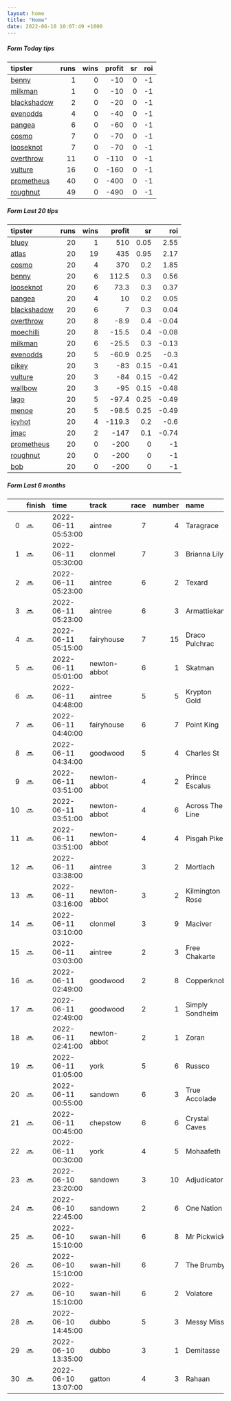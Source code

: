 ```yaml
---   
layout: home  
title: "Home"   
date: 2022-06-10 10:07:49 +1000  
---   
```



##### Form Today tips   

| tipster                                                         |   runs |   wins |   profit |   sr |   roi |
|:----------------------------------------------------------------|-------:|-------:|---------:|-----:|------:|
| [benny](https://mrwayneo.github.io/tips/benny.html)             |      1 |      0 |      -10 |    0 |    -1 |
| [milkman](https://mrwayneo.github.io/tips/milkman.html)         |      1 |      0 |      -10 |    0 |    -1 |
| [blackshadow](https://mrwayneo.github.io/tips/blackshadow.html) |      2 |      0 |      -20 |    0 |    -1 |
| [evenodds](https://mrwayneo.github.io/tips/evenodds.html)       |      4 |      0 |      -40 |    0 |    -1 |
| [pangea](https://mrwayneo.github.io/tips/pangea.html)           |      6 |      0 |      -60 |    0 |    -1 |
| [cosmo](https://mrwayneo.github.io/tips/cosmo.html)             |      7 |      0 |      -70 |    0 |    -1 |
| [looseknot](https://mrwayneo.github.io/tips/looseknot.html)     |      7 |      0 |      -70 |    0 |    -1 |
| [overthrow](https://mrwayneo.github.io/tips/overthrow.html)     |     11 |      0 |     -110 |    0 |    -1 |
| [vulture](https://mrwayneo.github.io/tips/vulture.html)         |     16 |      0 |     -160 |    0 |    -1 |
| [prometheus](https://mrwayneo.github.io/tips/prometheus.html)   |     40 |      0 |     -400 |    0 |    -1 |
| [roughnut](https://mrwayneo.github.io/tips/roughnut.html)       |     49 |      0 |     -490 |    0 |    -1 |

##### Form Last 20 tips   

| tipster                                                         |   runs |   wins |   profit |   sr |   roi |
|:----------------------------------------------------------------|-------:|-------:|---------:|-----:|------:|
| [bluey](https://mrwayneo.github.io/tips/bluey.html)             |     20 |      1 |    510   | 0.05 |  2.55 |
| [atlas](https://mrwayneo.github.io/tips/atlas.html)             |     20 |     19 |    435   | 0.95 |  2.17 |
| [cosmo](https://mrwayneo.github.io/tips/cosmo.html)             |     20 |      4 |    370   | 0.2  |  1.85 |
| [benny](https://mrwayneo.github.io/tips/benny.html)             |     20 |      6 |    112.5 | 0.3  |  0.56 |
| [looseknot](https://mrwayneo.github.io/tips/looseknot.html)     |     20 |      6 |     73.3 | 0.3  |  0.37 |
| [pangea](https://mrwayneo.github.io/tips/pangea.html)           |     20 |      4 |     10   | 0.2  |  0.05 |
| [blackshadow](https://mrwayneo.github.io/tips/blackshadow.html) |     20 |      6 |      7   | 0.3  |  0.04 |
| [overthrow](https://mrwayneo.github.io/tips/overthrow.html)     |     20 |      8 |     -8.9 | 0.4  | -0.04 |
| [moechilli](https://mrwayneo.github.io/tips/moechilli.html)     |     20 |      8 |    -15.5 | 0.4  | -0.08 |
| [milkman](https://mrwayneo.github.io/tips/milkman.html)         |     20 |      6 |    -25.5 | 0.3  | -0.13 |
| [evenodds](https://mrwayneo.github.io/tips/evenodds.html)       |     20 |      5 |    -60.9 | 0.25 | -0.3  |
| [pikey](https://mrwayneo.github.io/tips/pikey.html)             |     20 |      3 |    -83   | 0.15 | -0.41 |
| [vulture](https://mrwayneo.github.io/tips/vulture.html)         |     20 |      3 |    -84   | 0.15 | -0.42 |
| [wallbow](https://mrwayneo.github.io/tips/wallbow.html)         |     20 |      3 |    -95   | 0.15 | -0.48 |
| [lago](https://mrwayneo.github.io/tips/lago.html)               |     20 |      5 |    -97.4 | 0.25 | -0.49 |
| [menoe](https://mrwayneo.github.io/tips/menoe.html)             |     20 |      5 |    -98.5 | 0.25 | -0.49 |
| [icyhot](https://mrwayneo.github.io/tips/icyhot.html)           |     20 |      4 |   -119.3 | 0.2  | -0.6  |
| [jmac](https://mrwayneo.github.io/tips/jmac.html)               |     20 |      2 |   -147   | 0.1  | -0.74 |
| [prometheus](https://mrwayneo.github.io/tips/prometheus.html)   |     20 |      0 |   -200   | 0    | -1    |
| [roughnut](https://mrwayneo.github.io/tips/roughnut.html)       |     20 |      0 |   -200   | 0    | -1    |
| [bob](https://mrwayneo.github.io/tips/bob.html)                 |     20 |      0 |   -200   | 0    | -1    |

##### Form Last 6 months   

|    | finish   | time                | track        |   race |   number | name            |   odds | tipster            |
|---:|:---------|:--------------------|:-------------|-------:|---------:|:----------------|-------:|:-------------------|
|  0 | :soon:   | 2022-06-11 05:53:00 | aintree      |      7 |        4 | Taragrace       |   2.1  | evenodds,overthrow |
|  1 | :soon:   | 2022-06-11 05:30:00 | clonmel      |      7 |        3 | Brianna Lily    |   7    | looseknot          |
|  2 | :soon:   | 2022-06-11 05:23:00 | aintree      |      6 |        2 | Texard          |   4.2  | vulture            |
|  3 | :soon:   | 2022-06-11 05:23:00 | aintree      |      6 |        3 | Armattiekan     |   3.1  | evenodds,overthrow |
|  4 | :soon:   | 2022-06-11 05:15:00 | fairyhouse   |      7 |       15 | Draco Pulchrac  |   3.4  | looseknot          |
|  5 | :soon:   | 2022-06-11 05:01:00 | newton-abbot |      6 |        1 | Skatman         |   1.9  | evenodds,overthrow |
|  6 | :soon:   | 2022-06-11 04:48:00 | aintree      |      5 |        5 | Krypton Gold    |   4.4  | vulture            |
|  7 | :soon:   | 2022-06-11 04:40:00 | fairyhouse   |      6 |        7 | Point King      |   5.5  | looseknot          |
|  8 | :soon:   | 2022-06-11 04:34:00 | goodwood     |      5 |        4 | Charles St      |   4    | vulture            |
|  9 | :soon:   | 2022-06-11 03:51:00 | newton-abbot |      4 |        2 | Prince Escalus  |   6.5  | vulture            |
| 10 | :soon:   | 2022-06-11 03:51:00 | newton-abbot |      4 |        6 | Across The Line |   7    | vulture            |
| 11 | :soon:   | 2022-06-11 03:51:00 | newton-abbot |      4 |        4 | Pisgah Pike     |   7.5  | vulture            |
| 12 | :soon:   | 2022-06-11 03:38:00 | aintree      |      3 |        2 | Mortlach        |   1.75 | vulture            |
| 13 | :soon:   | 2022-06-11 03:16:00 | newton-abbot |      3 |        2 | Kilmington Rose |   4.33 | overthrow          |
| 14 | :soon:   | 2022-06-11 03:10:00 | clonmel      |      3 |        9 | Maciver         |   4    | looseknot          |
| 15 | :soon:   | 2022-06-11 03:03:00 | aintree      |      2 |        3 | Free Chakarte   |   1.45 | vulture            |
| 16 | :soon:   | 2022-06-11 02:49:00 | goodwood     |      2 |        8 | Copperknob      |   8.5  | looseknot          |
| 17 | :soon:   | 2022-06-11 02:49:00 | goodwood     |      2 |        1 | Simply Sondheim |   1.91 | vulture            |
| 18 | :soon:   | 2022-06-11 02:41:00 | newton-abbot |      2 |        1 | Zoran           |   4    | overthrow          |
| 19 | :soon:   | 2022-06-11 01:05:00 | york         |      5 |        6 | Russco          |  10    | overthrow          |
| 20 | :soon:   | 2022-06-11 00:55:00 | sandown      |      6 |        3 | True Accolade   |   4.6  | evenodds,overthrow |
| 21 | :soon:   | 2022-06-11 00:45:00 | chepstow     |      6 |        6 | Crystal Caves   |   9    | looseknot          |
| 22 | :soon:   | 2022-06-11 00:30:00 | york         |      4 |        5 | Mohaafeth       |   2.2  | overthrow          |
| 23 | :soon:   | 2022-06-10 23:20:00 | sandown      |      3 |       10 | Adjudicator     |   4.8  | vulture            |
| 24 | :soon:   | 2022-06-10 22:45:00 | sandown      |      2 |        6 | One Nation      |   2.15 | overthrow          |
| 25 | :soon:   | 2022-06-10 15:10:00 | swan-hill    |      6 |        8 | Mr Pickwick     |   6    | pangea             |
| 26 | :soon:   | 2022-06-10 15:10:00 | swan-hill    |      6 |        7 | The Brumby      |   6    | pangea             |
| 27 | :soon:   | 2022-06-10 15:10:00 | swan-hill    |      6 |        2 | Volatore        |   5    | vulture            |
| 28 | :soon:   | 2022-06-10 14:45:00 | dubbo        |      5 |        3 | Messy Miss      |   7.5  | benny,blackshadow  |
| 29 | :soon:   | 2022-06-10 13:35:00 | dubbo        |      3 |        1 | Demitasse       |   3.9  | vulture,milkman    |
| 30 | :soon:   | 2022-06-10 13:07:00 | gatton       |      4 |        3 | Rahaan          |   8.5  | looseknot          |